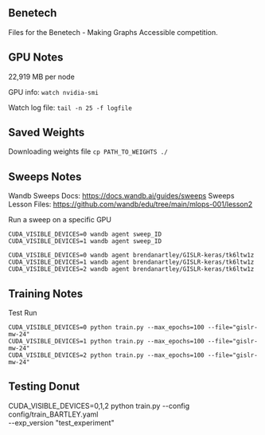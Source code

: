 ## Benetech

Files for the Benetech - Making Graphs Accessible competition.

## GPU Notes

22,919 MB per node

GPU info: `watch nvidia-smi`

Watch log file: `tail -n 25 -f logfile`

## Saved Weights

Downloading weights file
`cp PATH_TO_WEIGHTS ./`


## Sweeps Notes

Wandb Sweeps Docs: https://docs.wandb.ai/guides/sweeps
Sweeps Lesson Files: https://github.com/wandb/edu/tree/main/mlops-001/lesson2

Run a sweep on a specific GPU
```
CUDA_VISIBLE_DEVICES=0 wandb agent sweep_ID
CUDA_VISIBLE_DEVICES=1 wandb agent sweep_ID

CUDA_VISIBLE_DEVICES=0 wandb agent brendanartley/GISLR-keras/tk6ltw1z
CUDA_VISIBLE_DEVICES=1 wandb agent brendanartley/GISLR-keras/tk6ltw1z
CUDA_VISIBLE_DEVICES=2 wandb agent brendanartley/GISLR-keras/tk6ltw1z
```

## Training Notes

Test Run
```
CUDA_VISIBLE_DEVICES=0 python train.py --max_epochs=100 --file="gislr-mw-24"
CUDA_VISIBLE_DEVICES=1 python train.py --max_epochs=100 --file="gislr-mw-24"
CUDA_VISIBLE_DEVICES=2 python train.py --max_epochs=100 --file="gislr-mw-24"
```

## Testing Donut

CUDA_VISIBLE_DEVICES=0,1,2 python train.py --config config/train_BARTLEY.yaml \
    --exp_version "test_experiment"